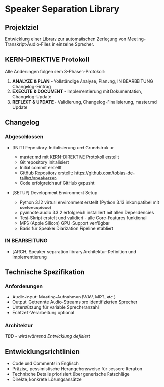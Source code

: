 # Speaker Separation Library

## Projektziel
Entwicklung einer Library zur automatischen Zerlegung von Meeting-Transkript-Audio-Files in einzelne Sprecher.

## KERN-DIREKTIVE Protokoll
Alle Änderungen folgen dem 3-Phasen-Protokoll:
1. **ANALYZE & PLAN** - Vollständige Analyse, Planung, IN BEARBEITUNG Changelog-Eintrag
2. **EXECUTE & DOCUMENT** - Implementierung mit Dokumentation, Changelog-Update  
3. **REFLECT & UPDATE** - Validierung, Changelog-Finalisierung, master.md Update

## Changelog

### Abgeschlossen
- [INIT] Repository-Initialisierung und Grundstruktur
  - master.md mit KERN-DIREKTIVE Protokoll erstellt
  - Git repository initialisiert 
  - Initial commit erstellt
  - GitHub Repository erstellt: https://github.com/tobias-de-taillez/speakersep
  - Code erfolgreich auf GitHub gepusht

- [SETUP] Development Environment Setup
  - Python 3.12 virtual environment erstellt (Python 3.13 inkompatibel mit sentencepiece)
  - pyannote.audio 3.3.2 erfolgreich installiert mit allen Dependencies
  - Test-Skript erstellt und validiert - alle Core-Features funktional
  - MPS (Apple Silicon) GPU-Support verfügbar
  - Basis für Speaker Diarization Pipeline etabliert

### IN BEARBEITUNG
- [ARCH] Speaker separation library Architektur-Definition und Implementierung

## Technische Spezifikation

### Anforderungen
- Audio-Input: Meeting-Aufnahmen (WAV, MP3, etc.)
- Output: Getrennte Audio-Streams pro identifizierten Sprecher
- Unterstützung für variable Sprecheranzahl
- Echtzeit-Verarbeitung optional

### Architektur
*TBD - wird während Entwicklung definiert*

## Entwicklungsrichtlinien
- Code und Comments in Englisch
- Präzise, pessimistische Herangehensweise für bessere Iteration
- Technische Details priorisiert über generische Ratschläge
- Direkte, konkrete Lösungsansätze 